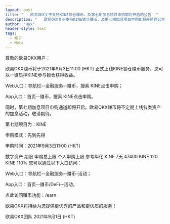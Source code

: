 ```yaml
---
layout: post
title: "   欧易OKX关于支持KINE锁仓赚币，及第七期加息项目申购即将开启的公告  "
description: "   欧易OKX关于支持KINE锁仓赚币，及第七期加息项目申购即将开启的公告  "
author: "Hux"
header-style: text
tags:
  - 知乎
  - Meta
---
```

尊敬的欧易OKX用户：

欧易OKX赚币将于2021年9月3日11:00 (HKT) 正式上线KINE锁仓赚币服务，您可以一键质押KINE参与锁仓获得收益。

Web入口：导航栏--金融服务--赚币，搜索 KINE点击申购；

App入口：首页--赚币，搜索 KINE点击申购。

同时，第七期加息项目申购通道即将开启。欧易OKX赚币将不定期上线各类资产的加息活动，敬请期待。

第七期项目为：KINE

申购模式：先到先得

申购时间：2021年9月3日11:00 (HKT) 

数字资产	期限	申购总上限	个人申购上限	参考年化
KINE	7天	47400 KINE	120 KINE	110%
您可以通过以下入口访问：

Web入口：导航栏--金融服务--赚币-活动；

App入口：首页--赚币/DeFi--活动。

点此访问赚币功能：/earn

欧易OKX将持续为您提供更优秀的产品和更优质的服务！

欧易OKX团队
2021年9月1日 (HKT)
